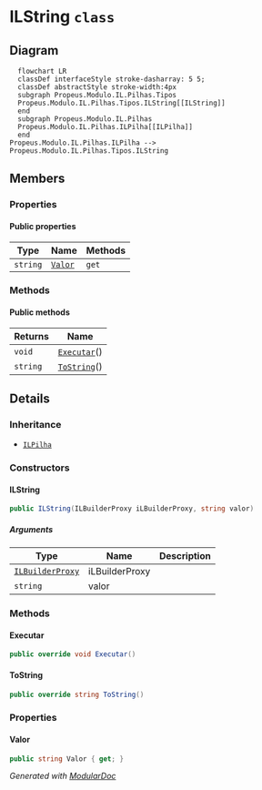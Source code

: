 # ILString `class`

## Diagram
```mermaid
  flowchart LR
  classDef interfaceStyle stroke-dasharray: 5 5;
  classDef abstractStyle stroke-width:4px
  subgraph Propeus.Modulo.IL.Pilhas.Tipos
  Propeus.Modulo.IL.Pilhas.Tipos.ILString[[ILString]]
  end
  subgraph Propeus.Modulo.IL.Pilhas
  Propeus.Modulo.IL.Pilhas.ILPilha[[ILPilha]]
  end
Propeus.Modulo.IL.Pilhas.ILPilha --> Propeus.Modulo.IL.Pilhas.Tipos.ILString
```

## Members
### Properties
#### Public  properties
| Type | Name | Methods |
| --- | --- | --- |
| `string` | [`Valor`](#valor) | `get` |

### Methods
#### Public  methods
| Returns | Name |
| --- | --- |
| `void` | [`Executar`](#executar)() |
| `string` | [`ToString`](#tostring)() |

## Details
### Inheritance
 - [
`ILPilha`
](./propeusmoduloilpilhas-ILPilha.md)

### Constructors
#### ILString
```csharp
public ILString(ILBuilderProxy iLBuilderProxy, string valor)
```
##### Arguments
| Type | Name | Description |
| --- | --- | --- |
| [`ILBuilderProxy`](./propeusmoduloilproxy-ILBuilderProxy.md) | iLBuilderProxy |   |
| `string` | valor |   |

### Methods
#### Executar
```csharp
public override void Executar()
```

#### ToString
```csharp
public override string ToString()
```

### Properties
#### Valor
```csharp
public string Valor { get; }
```

*Generated with* [*ModularDoc*](https://github.com/hailstorm75/ModularDoc)
